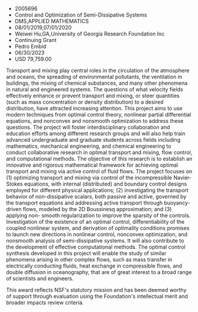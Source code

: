 
* 2005696
* Control and Optimization of Semi-Dissipative Systems
* DMS,APPLIED MATHEMATICS
* 08/01/2019,07/01/2020
* Weiwei Hu,GA,University of Georgia Research Foundation Inc
* Continuing Grant
* Pedro Embid
* 06/30/2023
* USD 79,759.00

Transport and mixing play central roles in the circulation of the atmosphere and
oceans, the spreading of environmental pollutants, the ventilation in buildings,
the mixing of chemical substances, and many other phenomena in natural and
engineered systems. The questions of what velocity fields effectively enhance or
prevent transport and mixing, or steer quantities (such as mass concentration or
density distribution) to a desired distribution, have attracted increasing
attention. This project aims to use modern techniques from optimal control
theory, nonlinear partial differential equations, and nonconvex and nonsmooth
optimization to address these questions. The project will foster
interdisciplinary collaboration and education efforts among different research
groups and will also help train advanced undergraduate and graduate students
across fields including mathematics, mechanical engineering, and chemical
engineering to conduct collaborative research in optimal transport and mixing,
flow control, and computational methods. The objective of this research is to
establish an innovative and rigorous mathematical framework for achieving
optimal transport and mixing via active control of fluid flows. The project
focuses on (1) optimizing transport and mixing via control of the incompressible
Navier-Stokes equations, with internal (distributed) and boundary control
designs employed for different physical applications; (2) investigating the
transport behavior of non-dissipative scalars, both passive and active, governed
by the transport equations and addressing active transport through buoyancy-
driven flows, modeled by the 2D Boussinesq approximation; and (3) applying non-
smooth regularization to improve the sparsity of the controls. Investigation of
the existence of an optimal control, differentiability of the coupled nonlinear
system, and derivation of optimality conditions promises to launch new
directions in nonlinear control, nonconvex optimization, and nonsmooth analysis
of semi-dissipative systems. It will also contribute to the development of
effective computational methods. The optimal control synthesis developed in this
project will enable the study of similar phenomena arising in other complex
flows, such as mass transfer in electrically conducting fluids, heat exchange in
compressible flows, and double diffusion in oceanography, that are of great
interest to a broad range of scientists and engineers.

This award reflects NSF's statutory mission and has been deemed worthy of
support through evaluation using the Foundation's intellectual merit and broader
impacts review criteria.
